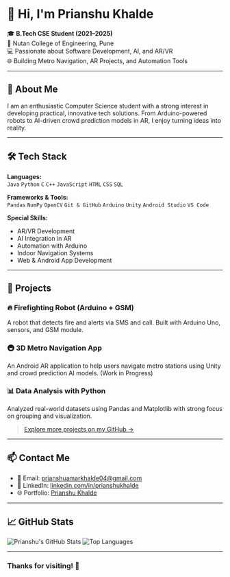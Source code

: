 # 👋 Hi, I'm Prianshu Khalde

🎓 **B.Tech CSE Student (2021–2025)**  
📍 Nutan College of Engineering, Pune  
💻 Passionate about Software Development, AI, and AR/VR  
🌐 Building Metro Navigation, AR Projects, and Automation Tools

---

## 🚀 About Me

I am an enthusiastic Computer Science student with a strong interest in developing practical, innovative tech solutions. From Arduino-powered robots to AI-driven crowd prediction models in AR, I enjoy turning ideas into reality.

---

## 🛠️ Tech Stack

**Languages:**  
`Java` `Python` `C` `C++` `JavaScript` `HTML` `CSS` `SQL`

**Frameworks & Tools:**  
`Pandas` `NumPy` `OpenCV` 
`Git & GitHub` `Arduino` `Unity` `Android Studio` `VS Code`

**Special Skills:**  
- AR/VR Development  
- AI Integration in AR  
- Automation with Arduino  
- Indoor Navigation Systems  
- Web & Android App Development

---

## 📌 Projects

### 🔥 Firefighting Robot (Arduino + GSM)
A robot that detects fire and alerts via SMS and call. Built with Arduino Uno, sensors, and GSM module.

### 🚇 3D Metro Navigation App
An Android AR application to help users navigate metro stations using Unity and crowd prediction AI models.
(Work in Progress)

### 📊 Data Analysis with Python
Analyzed real-world datasets using Pandas and Matplotlib with strong focus on grouping and visualization.

> [Explore more projects on my GitHub →](https://github.com/prianshuamarkhalde?tab=repositories)

---

## 📫 Contact Me

- 📧 Email: [prianshuamarkhalde04@gmail.com](mailto:prianshuamarkhalde04@gmail.com)  
- 💼 LinkedIn: [linkedin.com/in/prianshukhalde](https://linkedin.com/in/prianshukhalde)  
- 🌐 Portfolio: [Prianshu Khalde](https://cheerful-smakager-8ae248.netlify.app/)

---

## 📈 GitHub Stats

![Prianshu's GitHub Stats](https://github-readme-stats.vercel.app/api?username=prianshuamarkhalde&show_icons=true&theme=tokyonight)
![Top Languages](https://github-readme-stats.vercel.app/api/top-langs/?username=prianshuamarkhalde&layout=compact&theme=tokyonight)

---

### Thanks for visiting! 🙏
